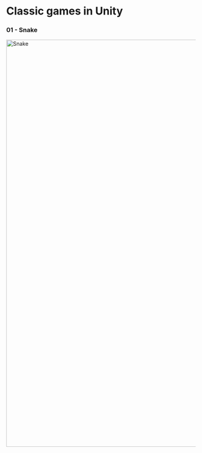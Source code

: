 # Classic games in Unity

### 01 - Snake
<img width="1080" alt="Snake" src="https://user-images.githubusercontent.com/435011/196388179-70412039-01e0-49c7-a4e1-0598f53d3f51.png">
